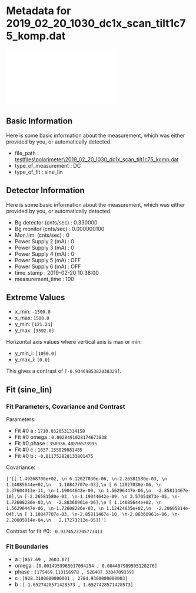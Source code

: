 # Metadata for 2019_02_20_1030_dc1x_scan_tilt1c75_komp.dat
![2019_02_20_1030_dc1x_scan_tilt1c75_komp.dat](./2019_02_20_1030_dc1x_scan_tilt1c75_komp.pdf "2019_02_20_1030_dc1x_scan_tilt1c75_komp.dat")

## Basic Information
Here is some basic information about the measurement, which was either provided by you, or automatically detected.

- file_path : [testfiles\polarimeter\2019_02_20_1030_dc1x_scan_tilt1c75_komp.dat](2019_02_20_1030_dc1x_scan_tilt1c75_komp.dat)
- type_of_measurement : DC
- type_of_fit : sine_lin

## Detector Information
Here is some basic information about the measurement, which was either provided by you, or automatically detected.

-  Bg detector (cnts/sec) : 0.330000
-  Bg monitor (cnts/sec) : 0.000000100
-  Mon.lim.  (cnts/sec) :   0
-  Power Supply 2 (mA) :  0
-  Power Supply 3 (mA) :  0
-  Power Supply 4 (mA) :  0
-  Power Supply 5 (mA) :  OFF
-  Power Supply 6 (mA) :  OFF   
- time_stamp : 2019-02-20 10:38:00
- measurement_time : 100

## Extreme Values

- x_min: `-1500.0`
- x_max: `1500.0`
- y_min: `[121.24]`
- y_max: `[3592.0]`

Horizontal axis values where vertical axis is max or min:

- y_min_i: `[1050.0]`
- y_max_i: `[0.0]`

This gives a contrast of `[-0.9346985382038329]`.

## Fit (sine_lin)

### Fit Parameters, Covariance and Contrast

Parameters:

- Fit #0 a : `1710.0320531314158`
- Fit #0 omega : `0.0028491028174673838`
- Fit #0 phase : `350936.40896573995`
- Fit #0 c : `1837.155829081485`
- Fit #0 b : `-0.011752828133801475`

Covariance:
```
['[[ 1.49268700e+02, \n 6.12027030e-06, \n-2.26581580e-03, \n 1.14085644e+02,\n   1.10847707e-03],\n [ 6.12027030e-06, \n 3.37604013e-11, \n-1.19044642e-09, \n 1.56296447e-06,\n  -2.85811467e-10],\n [-2.26581580e-03, \n-1.19044642e-09, \n 3.57051873e-05, \n-1.72608286e-03,\n  -2.88360961e-06],\n [ 1.14085644e+02, \n 1.56296447e-06, \n-1.72608286e-03, \n 1.12424635e+02,\n  -2.20605814e-04],\n [ 1.10847707e-03, \n-2.85811467e-10, \n-2.88360961e-06, \n-2.20605814e-04,\n   2.17273212e-05]]']
```

Contrast for fit #0: `-0.9374523705773413`

### Fit Boundaries

- a : `[867.69 , 2603.07]`
- omega : `[0.0014959965017094254 , 0.004487989505128276]`
- phase : `[175469.110156978 , 526407.3304709339]`
- c : `[928.3100000000001 , 2784.9300000000003]`
- b : `[-1.6527428571428573 , 1.6527428571428573]`
